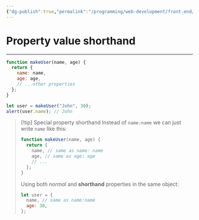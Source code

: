 ```yaml
---
{"dg-publish":true,"permalink":"/programming/web-development/front-end/javascript-vanilla/03-objects/01-objects-basics/03-property-value-shorthand/","tags":["programming","webdevelopment","frontend","JavaScript"]}
---
```



# Property value shorthand

---

```javascript
function makeUser(name, age) {
  return {
    name: name,
    age: age,
    // ...other properties
  };
}

let user = makeUser("John", 30);
alert(user.name); // John
```

> [!tip] Special property shorthand
> Instead of `name:name` we can just write `name` like this:
>
> ```javascript
> function makeUser(name, age) {
>   return {
>     name, // same as name: name
>     age, // same as age: age
>     // ...
>   };
> }
> ```
>
> Using both _normal_ and **shorthand** properties in the same object:
>
> ```javascript
> let user = {
>   name, // same as name:name
>   age: 30,
> };
> ```
